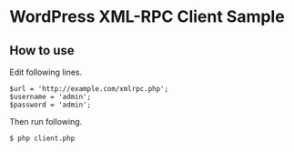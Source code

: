 # WordPress XML-RPC Client Sample

## How to use

Edit following lines.

```
$url = 'http://example.com/xmlrpc.php';
$username = 'admin';
$password = 'admin';
```

Then run following.

```
$ php client.php
```
